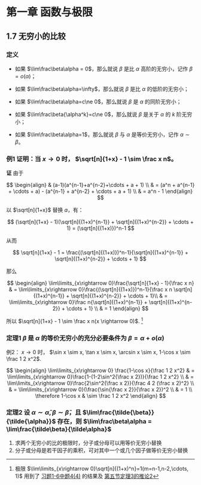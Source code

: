 # 第一章 函数与极限

## 1.7 无穷小的比较

### 定义

* 如果 $\lim\frac\beta\alpha = 0$，那么就说 $\beta$ 是比 $\alpha$ 高阶的无穷小，记作 $\beta = o(\alpha)$；

* 如果 $\lim\frac\beta\alpha=\infty$，那么就说 $\beta$ 是比 $\alpha$ 的低阶的无穷小；

* 如果 $\lim\frac\beta\alpha=c\ne 0$，那么就说 $\beta$ 是 $\alpha$ 的同阶无穷小；

* 如果 $\lim\frac\beta{\alpha^k}=c\ne 0$，那么就说 $\beta$ 是关于 $\alpha$ 的 $k$ 阶无穷小；

* 如果 $\lim\frac\beta\alpha=1$，那么就说 $\beta$ 与 $\alpha$ 是等价无穷小，记作 $\alpha \sim \beta$。

### 例1 证明：当 $x\rightarrow 0$ 时， $\sqrt[n]{1+x} - 1 \sim \frac x n$。

**证** 由于

$$
\begin{align}
& (a-1)(a^{n-1}+a^{n-2}+\cdots + a + 1) \\
& = (a^n + a^{n-1} + \cdots + a) - (a^{n-1} + a^{n-2} + \cdots + a + 1) \\
& = a^n - 1
\end{align}
$$

以 $\sqrt[n]{1+x}$ 替换 $a$，有：

$$
(\sqrt[n]{1+x} - 1)(\sqrt[n]{(1+x)^{n-1}} + \sqrt[n]{(1+x)^{n-2}} + \cdots + 1) = (\sqrt[n]{(1+x)})^n-1
$$

从而

$$
\sqrt[n]{1+x} - 1 = \frac{(\sqrt[n]{(1+x)})^n-1}{\sqrt[n]{(1+x)^{n-1}} + \sqrt[n]{(1+x)^{n-2}} + \cdots + 1}
$$

那么

$$
\begin{align}
\lim\limits_{x\rightarrow 0}\frac{\sqrt[n]{1+x} - 1}{\frac x n} & = \lim\limits_{x\rightarrow 0}\frac{(\sqrt[n]{(1+x)})^n-1}{\frac x n \sqrt[n]{(1+x)^{n-1}} + \sqrt[n]{(1+x)^{n-2}} + \cdots + 1}\\
& = \lim\limits_{x\rightarrow 0}\frac n{\sqrt[n]{(1+x)^{n-1}} + \sqrt[n]{(1+x)^{n-2}} + \cdots + 1} \\
& = 1
\end{align}
$$

所以 $\sqrt[n]{1+x} - 1 \sim \frac x n(x \rightarrow 0)$. [^1]

### 定理1 $\beta$ 是 $\alpha$ 的等价无穷小的充分必要条件为 $\beta = \alpha + o(\alpha)$

例2： $x\rightarrow 0$ 时， $\sin x \sim x, \tan x \sim x, \arcsin x \sim x, 1-\cos x \sim \frac 1 2 x^2$.

$$
\begin{align}
\lim\limits_{x\rightarrow 0} \frac{1-\cos x}{\frac 1 2 x^2} & = \lim\limits_{x\rightarrow 0}\frac{1-(1-2\sin^2{\frac x 2})}{\frac 1 2 x^2} \\
& = \lim\limits_{x\rightarrow 0}\frac{2\sin^2{\frac x 2}}{\frac 4 2 (\frac x 2)^2} \\
& = \lim\limits_{x\rightarrow 0}(\frac{\sin{\frac x 2}}{\frac x 2})^2 \\
& = 1 \\
\therefore 1-\cos x & \sim \frac 1 2 x^2
\end{align}
$$

### 定理2 设 $\alpha \sim \tilde{\alpha}, \beta \sim \tilde{\beta}$，且 $\lim\frac{\tilde{\beta}}{\tilde{\alpha}}$ 存在，则 $\lim\frac\beta\alpha = \lim\frac{\tilde\beta}{\tilde\alpha}$

1. 求两个无穷小的比的极限时，分子或分母可以用等价无穷小替换
2. 分子或分母是若干因子的乘积，可对其中一个或几个因子做等价无穷小替换

[^1]: 极限 $\lim\limits_{x\rightarrow 0}\sqrt[n]{(1+x)^n}=1(m=n-1,n-2,\cdots, 1)$ 用到了 [习题1-6中题4(4)](./1.6%20%E6%9E%81%E9%99%90%E5%AD%98%E5%9C%A8%E5%87%86%E5%88%99%20%E4%B8%A4%E4%B8%AA%E9%87%8D%E8%A6%81%E6%9E%81%E9%99%90.md#p4-4) 的结果及 [第五节定理3的推论2](./1.5%20%E6%9E%81%E9%99%90%E8%BF%90%E7%AE%97%E6%B3%95%E5%88%99.md#theorem3inference3)
